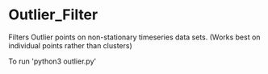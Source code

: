 # Outlier_Filter
Filters Outlier points on non-stationary timeseries data sets. (Works best on individual points rather than clusters) 

To run 'python3 outlier.py' 
